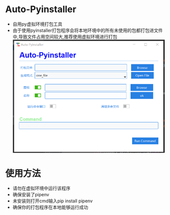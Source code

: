 # Auto-Pyinstaller
- 自用py虚拟环境打包工具
- 由于使用pyinstaller打包程序会将本地环境中的所有未使用的包都打包进文件中,导致文件占用空间较大,推荐使用虚拟环境进行打包
![image](./tmp/img.png)
# 使用方法
- 请勿在虚拟环境中运行该程序
- 确保安装了pipenv
- 未安装则打开cmd输入pip install pipenv
- 确保你的打包程序在本地能够运行成功
